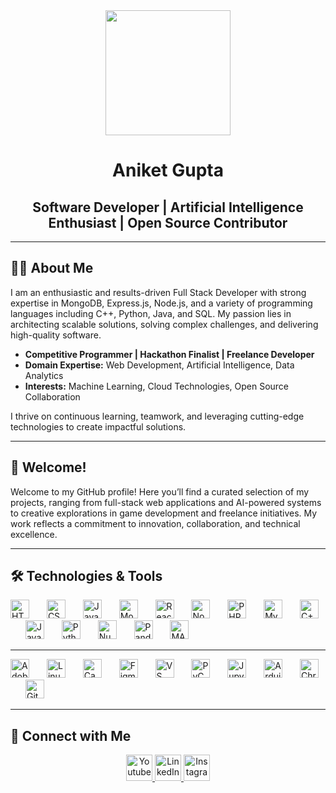 <div align="center">
  <img height="200" src="https://media.licdn.com/dms/image/v2/D5622AQFZhqCJvkNAAA/feedshare-shrink_800/feedshare-shrink_800/0/1733410816977?e=2147483647&v=beta&t=MgZwzY7fiNPUT0QZMohmWjDnraz3AJmPkGYfuhLUarI"  />
</div>

<h1 align="center">Aniket Gupta</h1>
<h2 align="center">Software Developer | Artificial Intelligence Enthusiast | Open Source Contributor</h2>

---

## 👨‍💻 About Me

I am an enthusiastic and results-driven Full Stack Developer with strong expertise in MongoDB, Express.js, Node.js, and a variety of programming languages including C++, Python, Java, and SQL. My passion lies in architecting scalable solutions, solving complex challenges, and delivering high-quality software.

- **Competitive Programmer | Hackathon Finalist | Freelance Developer**
- **Domain Expertise:** Web Development, Artificial Intelligence, Data Analytics
- **Interests:** Machine Learning, Cloud Technologies, Open Source Collaboration

I thrive on continuous learning, teamwork, and leveraging cutting-edge technologies to create impactful solutions.

---

## 🌟 Welcome!

Welcome to my GitHub profile! Here you’ll find a curated selection of my projects, ranging from full-stack web applications and AI-powered systems to creative explorations in game development and freelance initiatives. My work reflects a commitment to innovation, collaboration, and technical excellence.

---

## 🛠️ Technologies & Tools

<div align="left">
  <img src="https://cdn.jsdelivr.net/gh/devicons/devicon/icons/html5/html5-original.svg" height="30" alt="HTML5" />
  <img width="20" />
  <img src="https://cdn.jsdelivr.net/gh/devicons/devicon/icons/css3/css3-original.svg" height="30" alt="CSS3" />
  <img width="20" />
  <img src="https://cdn.jsdelivr.net/gh/devicons/devicon/icons/javascript/javascript-original.svg" height="30" alt="JavaScript" />
  <img width="20" />
  <img src="https://cdn.simpleicons.org/mongodb/47A248" height="30" alt="MongoDB" />
  <img width="20" />
  <img src="https://cdn.jsdelivr.net/gh/devicons/devicon/icons/react/react-original.svg" height="30" alt="React" />
  <img width="20" />
  <img src="https://cdn.jsdelivr.net/gh/devicons/devicon/icons/nodejs/nodejs-original.svg" height="30" alt="Node.js" />
  <img width="20" />
  <img src="https://cdn.jsdelivr.net/gh/devicons/devicon/icons/php/php-original.svg" height="30" alt="PHP" />
  <img width="20" />
  <img src="https://cdn.jsdelivr.net/gh/devicons/devicon/icons/mysql/mysql-original.svg" height="30" alt="MySQL" />
  <img width="20" />
  <img src="https://cdn.jsdelivr.net/gh/devicons/devicon/icons/cplusplus/cplusplus-original.svg" height="30" alt="C++" />
  <img width="20" />
  <img src="https://cdn.jsdelivr.net/gh/devicons/devicon/icons/java/java-original.svg" height="30" alt="Java" />
  <img width="20" />
  <img src="https://cdn.jsdelivr.net/gh/devicons/devicon/icons/python/python-original.svg" height="30" alt="Python" />
  <img width="20" />
  <img src="https://cdn.jsdelivr.net/gh/devicons/devicon/icons/numpy/numpy-original.svg" height="30" alt="NumPy" />
  <img width="20" />
  <img src="https://cdn.jsdelivr.net/gh/devicons/devicon/icons/pandas/pandas-original.svg" height="30" alt="Pandas" />
  <img width="20" />
  <img src="https://cdn.jsdelivr.net/gh/devicons/devicon/icons/matlab/matlab-original.svg" height="30" alt="MATLAB" />
</div>

---

<div align="left">
  <img src="https://cdn.simpleicons.org/adobeillustrator/FF9A00" height="30" alt="Adobe Illustrator"  />
  <img width="20" />
  <img src="https://cdn.jsdelivr.net/gh/devicons/devicon/icons/linux/linux-original.svg" height="30" alt="Linux"  />
  <img width="20" />
  <img src="https://cdn.jsdelivr.net/gh/devicons/devicon/icons/canva/canva-original.svg" height="30" alt="Canva"  />
  <img width="20" />
  <img src="https://cdn.jsdelivr.net/gh/devicons/devicon/icons/figma/figma-original.svg" height="30" alt="Figma"  />
  <img width="20" />
  <img src="https://cdn.jsdelivr.net/gh/devicons/devicon/icons/vscode/vscode-original.svg" height="30" alt="VS Code"  />
  <img width="20" />
  <img src="https://cdn.jsdelivr.net/gh/devicons/devicon/icons/pycharm/pycharm-original.svg" height="30" alt="PyCharm"  />
  <img width="20" />
  <img src="https://cdn.jsdelivr.net/gh/devicons/devicon/icons/jupyter/jupyter-original.svg" height="30" alt="Jupyter"  />
  <img width="20" />
  <img src="https://cdn.simpleicons.org/arduino/00979D" height="30" alt="Arduino"  />
  <img width="20" />
  <img src="https://cdn.jsdelivr.net/gh/devicons/devicon/icons/chrome/chrome-original.svg" height="30" alt="Chrome"  />
  <img width="20" />
  <img src="https://cdn.jsdelivr.net/gh/devicons/devicon/icons/git/git-original.svg" height="30" alt="Git"  />
</div>

---

## 🔗 Connect with Me

<div align="center">
  <a href="https://www.youtube.com/@Lets-Create-1" target="_blank">
    <img src="https://img.shields.io/static/v1?message=Youtube&logo=youtube&label=&color=FF0000&logoColor=white&labelColor=&style=for-the-badge" height="42" alt="Youtube" />
  </a>
  <a href="https://linkedin.com/in/aniket-gupta-technology-enthusiast" target="_blank">
    <img src="https://img.shields.io/static/v1?message=LinkedIn&logo=linkedin&label=&color=0077B5&logoColor=white&labelColor=&style=for-the-badge" height="42" alt="LinkedIn" />
  </a>
  <img src="https://img.shields.io/static/v1?message=Instagram&logo=instagram&label=&color=E4405F&logoColor=white&labelColor=&style=for-the-badge" height="42" alt="Instagram" />
</div>
